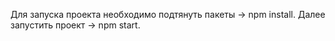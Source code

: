 Для запуска проекта необходимо подтянуть пакеты -> npm install.
Далее запустить проект -> npm start.
